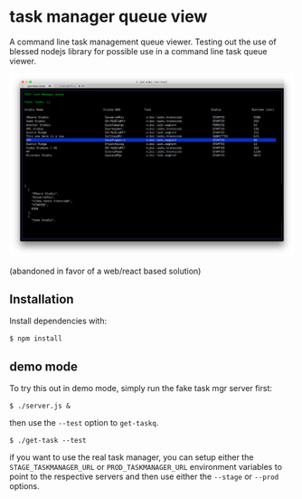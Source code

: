# task manager queue view

A command line task management queue viewer. Testing out the use of blessed nodejs library for possible use in a command line task queue viewer.

![Screenshot](assets/screenshot.png)

(abandoned in favor of a web/react based solution)

## Installation

Install dependencies with:

```
$ npm install
```

## demo mode

To try this out in demo mode, simply run the fake task mgr server first:

```
$ ./server.js &
```

then use the `--test` option to `get-taskq`.

```
$ ./get-task --test
```

if you want to use the real task manager, you can setup either the `STAGE_TASKMANAGER_URL` or `PROD_TASKMANAGER_URL` environment variables to point to the respective servers and then use either the `--stage` or `--prod` options.
